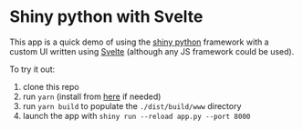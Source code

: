 # Shiny python with Svelte

This app is a quick demo of using the [shiny python](https://shiny.rstudio.com/py/) framework with a custom UI written using [Svelte](https://svelte.dev/) (although any JS framework could be used).

To try it out:

1. clone this repo
2. run `yarn` (install from [here](https://classic.yarnpkg.com/lang/en/docs/install) if needed)
3. run `yarn build` to populate the `./dist/build/www` directory
4. launch the app with `shiny run --reload app.py --port 8000 `

